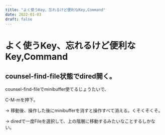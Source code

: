 ```yaml
---
title: "よく使うKey、忘れるけど便利なKey,Command"
date: 2022-01-03
draft: false
---
```

# よく使うKey、忘れるけど便利なKey,Command



## counsel-find-file状態でdired開く。



counsel-find-fileでminibuffer使てるじょうたいで、



C-M-mを押下。



-> 移動後、操作した後にminibufferを消すと操作すべて消える。くそくそくそ。



-> diredで一度Fileを選択して、上の階層に移動するみたいなことするしかない。
